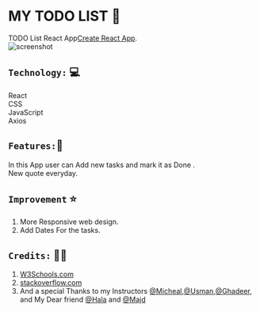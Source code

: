 

 # MY  TODO LIST 📝
 TODO List React App[Create React App]().<br>
![screenshot](/Users/sq/wdi-infinity/todo/src/Todo.jpg)


## `Technology:` 💻

React <br>
CSS <br>
JavaScript<br>
Axios 


## `Features:`🚀

In this App user can Add new tasks and mark it as Done .<br>
New quote everyday. 

## `Improvement` ⭐️
1. More Responsive web design.<br>
2. Add Dates For the tasks.


## `Credits:` 🙏🏻

1. [W3Schools.com](www.w3schools.com)
2. [stackoverflow.com](www.stackoverflow.com)
3. And a special Thanks to my Instructors [@Micheal](https://github.com/micfin),[@Usman](https://github.com/usmanbashir),[@Ghadeer](https://github.com/ghadeer-x/), and My Dear friend [@Hala](https://github.com/hala-almaimoni) and [@Majd](https://github.com/glllory)